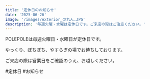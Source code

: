 ```yaml
---
title: '定休日のお知らせ'
date: '2025-06-26'
image: '/images/exterior_のれん.JPG'
description: '毎週火曜・水曜は定休日です。ご来店の際はご注意ください。'
---
```


POLEPOLEは毎週火曜日・水曜日が定休日です。

ゆっくり、ぼちぼち、やすらぎの場でお待ちしております。

ご来店の際は営業日をご確認のうえ、お越しください。

#定休日 #お知らせ
